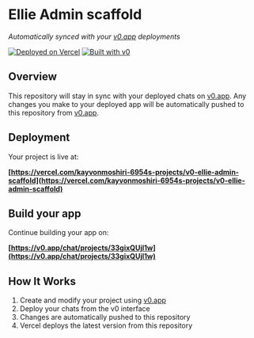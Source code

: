 # Ellie Admin scaffold

*Automatically synced with your [v0.app](https://v0.app) deployments*

[![Deployed on Vercel](https://img.shields.io/badge/Deployed%20on-Vercel-black?style=for-the-badge&logo=vercel)](https://vercel.com/kayvonmoshiri-6954s-projects/v0-ellie-admin-scaffold)
[![Built with v0](https://img.shields.io/badge/Built%20with-v0.app-black?style=for-the-badge)](https://v0.app/chat/projects/33gixQUjl1w)

## Overview

This repository will stay in sync with your deployed chats on [v0.app](https://v0.app).
Any changes you make to your deployed app will be automatically pushed to this repository from [v0.app](https://v0.app).

## Deployment

Your project is live at:

**[https://vercel.com/kayvonmoshiri-6954s-projects/v0-ellie-admin-scaffold](https://vercel.com/kayvonmoshiri-6954s-projects/v0-ellie-admin-scaffold)**

## Build your app

Continue building your app on:

**[https://v0.app/chat/projects/33gixQUjl1w](https://v0.app/chat/projects/33gixQUjl1w)**

## How It Works

1. Create and modify your project using [v0.app](https://v0.app)
2. Deploy your chats from the v0 interface
3. Changes are automatically pushed to this repository
4. Vercel deploys the latest version from this repository
